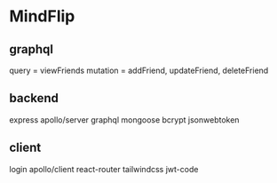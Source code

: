 # MindFlip

## graphql
query = viewFriends
mutation = addFriend, updateFriend, deleteFriend

## backend
express
apollo/server
graphql
mongoose
bcrypt
jsonwebtoken

## client
login
apollo/client
react-router
tailwindcss
jwt-code